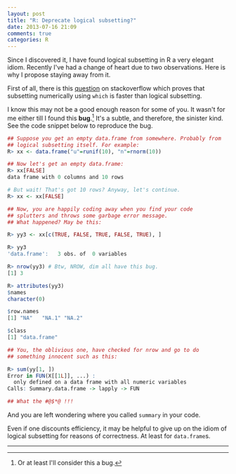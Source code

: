 ```yaml
---
layout: post
title: "R: Deprecate logical subsetting?"
date: 2013-07-16 21:09
comments: true
categories: R
---
```


Since I discovered it, I have found logical subsetting in R a very elegant idiom. Recently I've had a change of heart due to two observations. Here is why I propose staying away from it.

<!--more-->
First of all, there is this [question][soq] on stackoverflow which proves that subsetting numerically using `which` is faster than logical subsetting.

I know this may not be a good enough reason for some of you. It wasn't for me either till I found this **bug**.[^1] It's a subtle, and therefore, the sinister kind. See the code snippet below to reproduce the bug.

```r
## Suppose you get an empty data.frame from somewhere. Probably from
## logical subsetting itself. For example:
R> xx <- data.frame("u"=runif(10), "n"=rnorm(10))

## Now let's get an empty data.frame:
R> xx[FALSE]
data frame with 0 columns and 10 rows

# But wait! That's got 10 rows? Anyway, let's continue.
R> xx <- xx[FALSE]

## Now, you are happily coding away when you find your code
## splutters and throws some garbage error message.
## What happened? May be this:

R> yy3 <- xx[c(TRUE, FALSE, TRUE, FALSE, TRUE), ]

R> yy3
'data.frame':   3 obs. of  0 variables

R> nrow(yy3) # Btw, NROW, dim all have this bug.
[1] 3

R> attributes(yy3)
$names
character(0)

$row.names
[1] "NA"   "NA.1" "NA.2"

$class
[1] "data.frame"

## You, the oblivious one, have checked for nrow and go to do
## something innocent such as this:

R> sum(yy[1, ])
Error in FUN(X[[1L]], ...) : 
  only defined on a data frame with all numeric variables
Calls: Summary.data.frame -> lapply -> FUN

## What the #@$*@ !!!
```

And you are left wondering where you called `summary` in your code.

Even if one discounts efficiency, it may be helpful to give up on the idiom of logical subsetting for reasons of correctness. At least for `data.frame`s.

***
<!-- Footnotes -->
[^1]: Or at least I'll consider this a bug.

<!-- Links -->
[soq]: http://stackoverflow.com/questions/17510778/why-is-subsetting-on-a-logical-type-slower-than-subetting-on-numeric-type
